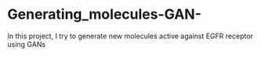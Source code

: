 # Generating_molecules-GAN-
In this project, I try to generate new molecules active against EGFR receptor using GANs

